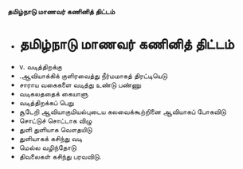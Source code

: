 **தமிழ்நாடு மாணவர் கணினித் திட்டம்**
- # தமிழ்நாடு மாணவர் கணினித் திட்டம்
- v. வடித்திறக்கு
- .ஆவியாக்கிக் குளிரவைத்து நீர்மமாகத் திரட்டியெடு
- சாராய வகைகளை வடித்து உண்டு பண்ணு
- வடிகலததைக் கையாளு
- வடித்திறக்கப் பெறு
- சூடேறி ஆவியாகுமியல்புடைய கலவைக்கூற்றினை ஆவியாகப் போகவிடு
- சொட்டுச் சொட்டாக விழு
- துளி துளியாக வௌதயிடு
- துளியாகக் கசிந்து வடி
- மெல்ல வழிந்தோடு
- திவலைகள் கசிந்து பரவவிடு.

